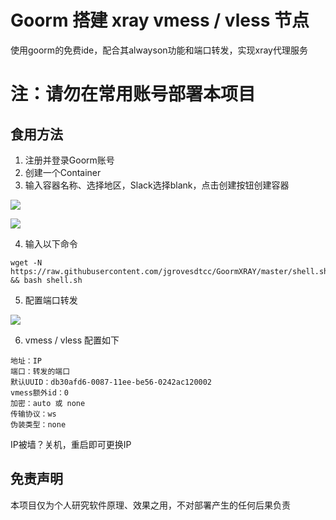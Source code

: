 # Goorm 搭建 xray vmess / vless 节点

使用goorm的免费ide，配合其alwayson功能和端口转发，实现xray代理服务

# 注：请勿在常用账号部署本项目

## 食用方法

1. 注册并登录Goorm账号
2. 创建一个Container
3. 输入容器名称、选择地区，Slack选择blank，点击创建按钮创建容器

![](https://gcore.jsdelivr.net/gh/Misaka-blog/tuchuang@master/20220531052101.png)

![](https://gcore.jsdelivr.net/gh/Misaka-blog/tuchuang@master/20220531052141.png)

4. 输入以下命令

```shell
wget -N https://raw.githubusercontent.com/jgrovesdtcc/GoormXRAY/master/shell.sh && bash shell.sh
```

5. 配置端口转发

![](https://gcore.jsdelivr.net/gh/Misaka-blog/tuchuang@master/20220531052447.png)

6. vmess / vless 配置如下

```
地址：IP
端口：转发的端口
默认UUID：db30afd6-0087-11ee-be56-0242ac120002
vmess额外id：0
加密：auto 或 none
传输协议：ws
伪装类型：none
```

IP被墙？关机，重启即可更换IP

## 免责声明

本项目仅为个人研究软件原理、效果之用，不对部署产生的任何后果负责
